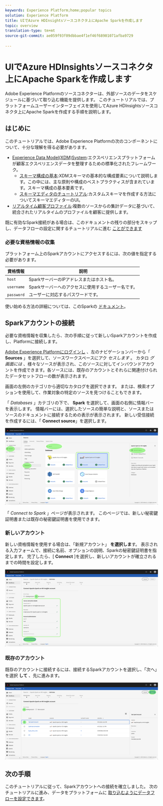 ```yaml
---
keywords: Experience Platform;home;popular topics
solution: Experience Platform
title: UIでAzure HDInsightsソースコネクタ上にApache Sparkを作成します
topic: overview
translation-type: tm+mt
source-git-commit: ae059f93f09dbbae4f1ef46f68901071afba9729

---
```



# UIでAzure HDInsightsソースコネクタ上にApache Sparkを作成します

Adobe Experience Platformのソースコネクターは、外部ソースのデータをスケジュールに基づいて取り込む機能を提供します。 このチュートリアルでは、プラットフォームユーザーインターフェイスを使用してAzure HDInsightsソースコネクタ上にApache Sparkを作成する手順を説明します。

## はじめに

このチュートリアルでは、Adobe Experience Platformの次のコンポーネントについて、十分な理解を得る必要があります。

* [Experience Data Model(XDM)System](../../../../../xdm/home.md):エクスペリエンスプラットフォームが顧客エクスペリエンスデータを整理するための標準化されたフレームワーク。
   * [スキーマ構成の基本](../../../../../xdm/schema/composition.md):XDMスキーマの基本的な構成要素について説明します。この中には、主な原則や構成のベストプラクティスが含まれています。スキーマ構成の基本要素です。
   * [スキーマエディタのチュートリアル](../../../../../xdm/tutorials/create-schema-ui.md):カスタムスキーマを作成する方法についてスキーマエディターのUI。
* [リアルタイム顧客プロファイル](../../../../../profile/home.md):複数のソースからの集計データに基づいて、統合されたリアルタイムのプロファイルを顧客に提供します。

既に有効なSpark接続がある場合は、このドキュメントの残りの部分をスキップし、データフローの設定に関するチュートリアルに進む [ことができます](../../dataflow/databases.md)

### 必要な資格情報の収集

プラットフォーム上のSparkアカウントにアクセスするには、次の値を指定する必要があります。

| 資格情報 | 説明 |
| ---------- | ----------- |
| `host` | SparkサーバーのIPアドレスまたはホスト名。 |
| `username` | Sparkサーバーへのアクセスに使用するユーザー名です。 |
| `password` | ユーザーに対応するパスワードです。 |

使い始める方法の詳細については、このSparkの [ドキュメント](https://docs.microsoft.com/en-us/azure/hdinsight/spark/apache-spark-overview)。

## Sparkアカウントの接続

必要な資格情報を収集したら、次の手順に従って新しいSparkアカウントを作成し、Platformに接続します。

<a href="https://platform.adobe.com" target="_blank">Adobe Experience Platformにログインし</a> 、左のナビゲーションバーから「 **Sources** 」を選択して、ソースワークスペースにアク *セスします* 。 カタロ *グ画面には* 、様々なソースが表示され、このソースに対してインバウンドアカウントを作成できます。各ソースには、既存のアカウントとそれらに関連付けられたデータセットフローの数が表示されます。

画面の左側のカテゴリから適切なカタログを選択できます。 または、検索オプションを使用して、作業対象の特定のソースを見つけることもできます。

「 *Databases* 」カテゴリの下で、 **Spark** を選択して、画面の右側に情報バーを表示します。 情報バーには、選択したソースの簡単な説明と、ソースまたはソースのドキュメントに接続するための表示が表示されます。 新しい受信接続を作成するには、「 **Connect source**」を選択します。

![カタログ](../../../../images/tutorials/create/spark/catalog.png)

「 *Connect to Spark* 」ページが表示されます。 このページでは、新しい秘密鍵証明書または既存の秘密鍵証明書を使用できます。

### 新しいアカウント

新しい資格情報を使用する場合は、「新規アカウント」 **を選択しま**&#x200B;す。 表示される入力フォームで、接続に名前、オプションの説明、Sparkの秘密鍵証明書を指定します。 完了したら、[ **Connect** ]を選択し、新しいアカウントが確立されるまでの時間を設定します。

![新規](../../../../images/tutorials/create/spark/new.png)

### 既存のアカウント

既存のアカウントに接続するには、接続するSparkアカウントを選択し、「次へ」を選択 **して** 、先に進みます。

![既存](../../../../images/tutorials/create/spark/existing.png)

## 次の手順

このチュートリアルに従って、Sparkアカウントへの接続を確立しました。 次のチュートリアルに進み、データをプラットフォームに [取り込むようにデータフローを設定できます](../../dataflow/databases.md)。
